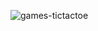 ![games-tictactoe](https://user-images.githubusercontent.com/60866363/113794751-22870400-9700-11eb-99a9-2094b4b5a9a5.gif)


 



